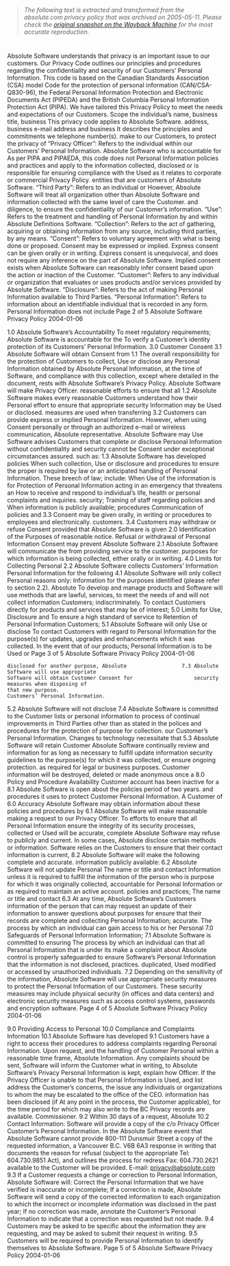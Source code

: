 > *The following text is extracted and transformed from the absolute.com privacy policy that was archived on 2005-05-11. Please check the [original snapshot on the Wayback Machine](https://web.archive.org/web/20050511183229id_/http%3A//www.absolute.com/PDF/Absolute_Software_Privacy_Policy.pdf) for the most accurate reproduction.*

# 



Absolute Software understands that privacy is an important issue to our customers. Our Privacy Code
outlines our principles and procedures regarding the confidentiality and security of our Customers’
Personal Information.
This code is based on the Canadian Standards Association (CSA) model Code for the protection of
personal information (CAN/CSA-Q830-96), the Federal Personal Information Protection and Electronic
Documents Act (PIPEDA) and the British Columbia Personal Information Protection Act (PIPA). We have
tailored this Privacy Policy to meet the needs and expectations of our Customers.
Scope                                                         the individual’s name, business title, business
This privacy code applies to Absolute Software.               address, business e-mail address and business
It describes the principles and commitments we                telephone number(s).
make to our Customers, to protect the privacy of              “Privacy Officer”: Refers to the individual within
our Customers’ Personal Information.                          Absolute Software who is accountable for
As per PIPA and PIPAEDA, this code does not                   Personal Information policies and practices and
apply to the information collected, disclosed or              is responsible for ensuring compliance with the
Used as it relates to corporate or commercial                 Privacy Policy.
entities that are customers of Absolute Software.             “Third Party”: Refers to an individual or
However, Absolute Software will treat all                     organization other than Absolute Software and
information collected with the same level of care             the Customer.
and diligence, to ensure the confidentiality of our
Customer’s information.                                       “Use”: Refers to the treatment and handling of
                                                              Personal Information by and within Absolute
Definitions                                                   Software.
“Collection”: Refers to the act of gathering,
acquiring or obtaining information from any
source, including third parties, by any means.
“Consent”: Refers to voluntary agreement with
what is being done or proposed. Consent may
be expressed or implied. Express consent can be
given orally or in writing. Express consent is
unequivocal, and does not require any inference
on the part of Absolute Software. Implied
consent exists when Absolute Software can
reasonably infer consent based upon the action
or inaction of the Customer.
“Customer”: Refers to any individual or
organization that evaluates or uses products
and/or services provided by Absolute Software.
“Disclosure”: Refers to the act of making
Personal Information available to Third Parties.
“Personal Information”: Refers to information
about an identifiable individual that is recorded in
any form. Personal Information does not include
Page 2 of 5                            Absolute Software Privacy Policy                               2004-01-06


1.0 Absolute Software’s Accountability                                    To meet regulatory requirements;
Absolute Software is accountable for the                                  To verify a Customer’s identity
protection of its Customers’ Personal
Information.                                                    3.0 Customer Consent
                                                                3.1 Absolute Software will obtain Consent from
1.1 The overall responsibility for the protection of
                                                                    Customers to collect, Use or disclose any
     Personal Information obtained by Absolute
                                                                    Personal Information, at the time of
     Software, and compliance with this
                                                                    collection, except where detailed in the
     document, rests with Absolute Software’s
                                                                    Privacy Policy. Absolute Software will make
     Privacy Officer.
                                                                    reasonable efforts to ensure that all
1.2 Absolute Software makes every reasonable                        Customers understand how their Personal
     effort to ensure that appropriate security                     Information may be Used or disclosed.
     measures are used when transferring
                                                                3.2 Customers can provide express or implied
     Personal Information. However, when using
                                                                    Consent personally or through an authorized
     e-mail or wireless communication, Absolute
                                                                    representative. Absolute Software may Use
     Software advises Customers that complete
                                                                    or disclose Personal Information without
     confidentiality and security cannot be
                                                                    Consent under exceptional circumstances
     assured.
                                                                    such as:
1.3 Absolute Software has developed policies
                                                                          When such collection, Use or disclosure
     and procedures to ensure the proper
                                                                          is required by law or an anticipated
     handling of Personal Information. These
                                                                          breech of law;
     include:
                                                                          When Use of the information is for
          Protection of Personal Information
                                                                          acting in an emergency that threatens an
          How to receive and respond to
                                                                          individual’s life, health or personal
          complaints and inquiries.
                                                                          security;
          Training of staff regarding policies and
                                                                          When information is publicly available;
          procedures
          Communication of policies and                         3.3 Consent may be given orally, in writing or
          procedures to employees and                               electronically.
          customers.
                                                                3.4 Customers may withdraw or refuse Consent
                                                                    provided that Absolute Software is given
2.0 Identification of the Purposes of                               reasonable notice. Refusal or withdrawal of
Personal Information                                                Consent may prevent Absolute Software
2.1 Absolute Software will communicate the                          from providing service to the customer.
     purposes for which information is being
     collected, either orally or in writing.                    4.0 Limits for Collecting Personal
2.2 Absolute Software collects Customers’                       Information
     Personal Information for the following                     4.1 Absolute Software will only collect Personal
     reasons only:                                                  Information for the purposes identified
                                                                    (please refer to section 2.2). Absolute
          To develop and manage products and
                                                                    Software will use methods that are lawful,
          services, to meet the needs of
                                                                    and will not collect information
          Customers;
                                                                    indiscriminately.
          To contact Customers directly for
          products and services that may be of
          interest;
                                                                5.0 Limits for Use, Disclosure and
          To ensure a high standard of service to               Retention of Personal Information
          Customers;                                            5.1 Absolute Software will only Use or disclose
          To contact Customers with regard to                       Personal Information for the purpose(s) for
          updates, upgrades and enhancements                        which it was collected. In the event that
          of our products;                                          Personal Information is to be Used or
Page 3 of 5                              Absolute Software Privacy Policy                                 2004-01-06


    disclosed for another purpose, Absolute                  7.3 Absolute Software will use appropriate
    Software will obtain Customer Consent for                    security measures when disposing of
    that new purpose.                                            Customers’ Personal Information.
5.2 Absolute Software will not disclose                      7.4 Absolute Software is committed to the
    Customer lists or personal information to                    process of continual improvements in
    Third Parties other than as stated in the                    polices and procedures for the protection of
    purpose for collection.                                      our Customer’s Personal Information.
                                                                 Changes to technology necessitate that
5.3 Absolute Software will retain Customer
                                                                 Absolute Software continually review and
    information for as long as necessary to fulfill
                                                                 update information security guidelines to
    the purpose(s) for which it was collected, or
                                                                 ensure ongoing protection.
    as required for legal or business purposes.
    Customer information will be destroyed,
    deleted or made anonymous once a
                                                             8.0 Policy and Procedure Availability
    Customer account has been inactive for a                 8.1 Absolute Software is open about the policies
    period of two years.                                         and procedures it uses to protect Customer
                                                                 Personal Information. A Customer of
6.0 Accuracy                                                     Absolute Software may obtain information
                                                                 about these policies and procedures by
6.1 Absolute Software will make reasonable
                                                                 making a request to our Privacy Officer. To
    efforts to ensure that all Personal Information
                                                                 ensure the integrity of its security processes,
    collected or Used will be accurate, complete
                                                                 Absolute Software may refuse to publicly
    and current. In some cases, Absolute
                                                                 disclose certain methods or information.
    Software relies on the Customers to ensure
    that their contact information is current,               8.2 Absolute Software will make the following
    complete and accurate.                                       information publicly available:
6.2 Absolute Software will not update Personal                         The name or title and contact
    Information unless it is required to fulfill the                   information of the person who is
    purpose for which it was originally collected,                     accountable for Personal Information
    or as required to maintain an active account.                      policies and practices;
                                                                       The name or title and contact
6.3 At any time, Absolute Software’s Customers
                                                                       information of the person that can
    may request an update of their information to
                                                                       answer questions about purposes for
    ensure that their records are complete and
                                                                       collecting Personal Information;
    accurate.
                                                                       The process by which an individual can
                                                                       gain access to his or her Personal
7.0 Safeguards of Personal Information                                 Information;
7.1 Absolute Software is committed to ensuring                         The process by which an individual can
    that all Personal Information that is under its                    make a complaint about Absolute
    control is properly safeguarded to ensure                          Software’s Personal Information
    that the information is not disclosed,                             practices.
    duplicated, Used modified or accessed by
    unauthorized individuals.
7.2 Depending on the sensitivity of the
    information, Absolute Software will use
    appropriate security measures to protect the
    Personal Information of our Customers.
    These security measures may include
    physical security (in offices and data
    centers) and electronic security measures
    such as access control systems, passwords
    and encryption software.
Page 4 of 5                           Absolute Software Privacy Policy                               2004-01-06


9.0 Providing Access to Personal                             10.0 Compliance and Complaints
Information                                                  10.1      Absolute Software has developed
9.1 Customers have a right to access their                       procedures to address complaints regarding
    Personal Information. Upon request, and                      the handling of Customer Personal
    within a reasonable time frame, Absolute                     Information. Any complaints should be sent,
    Software will inform the Customer what                       in writing, to Absolute Software’s Privacy
    Personal Information is kept, explain how                    Officer. If the Privacy Officer is unable to
    that Personal Information is Used, and list                  address the Customer’s concerns, the issue
    any individuals or organizations to whom the                 may be escalated to the office of the CEO.
    information has been disclosed (if                           At any point in the process, the Customer
    applicable), for the time period for which                   may also write to the BC Privacy
    records are available.                                       Commissioner.
9.2 Within 30 days of a request, Absolute                    10.2      Contact Information:
    Software will provide a copy of the                                c/o Privacy Officer
    Customer’s Personal Information. In the                            Absolute Software
    event that Absolute Software cannot provide                        800-111 Dunsmuir Street
    a copy of the requested information, a                             Vancouver B.C. V6B 6A3
    response in writing that documents the
    reason for refusal (subject to the appropriate                     Tel: 604.730.9851
    Act), and outlines the process for redress                         Fax: 604.730.2621
    available to the Customer will be provided.                        E-mail: privacy@absolute.com
9.3 If a Customer requests a change or
    correction to Personal Information, Absolute
    Software will:
         Correct the Personal Information that we
         have verified is inaccurate or incomplete;
         If a correction is made, Absolute
         Software will send a copy of the
         corrected information to each
         organization to which the incorrect or
         incomplete information was disclosed in
         the past year;
         If no correction was made, annotate the
         Customer’s Personal Information to
         indicate that a correction was requested
         but not made.
9.4 Customers may be asked to be specific
    about the information they are requesting,
    and may be asked to submit their request in
    writing.
9.5 Customers will be required to provide
    Personal Information to identify themselves
    to Absolute Software.
Page 5 of 5                           Absolute Software Privacy Policy                               2004-01-06
